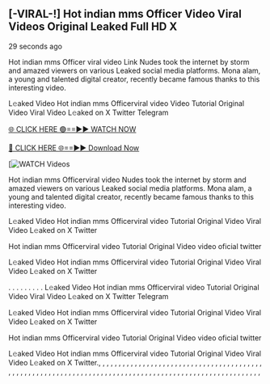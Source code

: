 ## [-VIRAL-!] Hot indian mms Officer Video Viral Videos Original Leaked Full HD X


29 seconds ago

Hot indian mms Officer viral video Link Nudes took the internet by storm and amazed viewers on various Leaked social media platforms. Mona alam, a young and talented digital creator, recently became famous thanks to this interesting video.

L𝚎aked Video Hot indian mms Officerviral video Video Tutorial Original Video Viral Video L𝚎aked on X Twitter Telegram


[🌐 CLICK HERE 🟢==►► WATCH NOW](https://cutt.ly/te57wshS)

[🔴 CLICK HERE 🌐==►► Download Now](https://cutt.ly/te57wshS)

[![WATCH Videos](https://cutt.ly/te57wshS)


Hot indian mms Officerviral video Nudes took the internet by storm and amazed viewers on various Leaked social media platforms. Mona alam, a young and talented digital creator, recently became famous thanks to this interesting video.

L𝚎aked Video Hot indian mms Officerviral video Tutorial Original Video Viral Video L𝚎aked on X Twitter

Hot indian mms Officerviral video Tutorial Original Video video oficial twitter

L𝚎aked Video Hot indian mms Officerviral video Tutorial Original Video Viral Video L𝚎aked on X Twitter

. . . . . . . . . L𝚎aked Video Hot indian mms Officerviral video Tutorial Original Video Viral Video L𝚎aked on X Twitter Telegram

L𝚎aked Video Hot indian mms Officerviral video Tutorial Original Video Viral Video L𝚎aked on X Twitter

Hot indian mms Officerviral video Tutorial Original Video video oficial twitter

L𝚎aked Video Hot indian mms Officerviral video Tutorial Original Video Viral Video L𝚎aked on X Twitter., , , , , , , , , , , , , , , , , , , , , , , , , , , , , , , , , , , , , , , ,
,
,
,
,
,
,
,
,
,
,
,
,
,
,
,
,
,
,
,
,
,
,
,
,
,
,
,
,
,
,
,
,
,
,
,
,
,
,
,
,
,
,
,
,
,
,
,
,
,
,
,
,
,
,
,
,
,
,
,
,
,
,
,
,